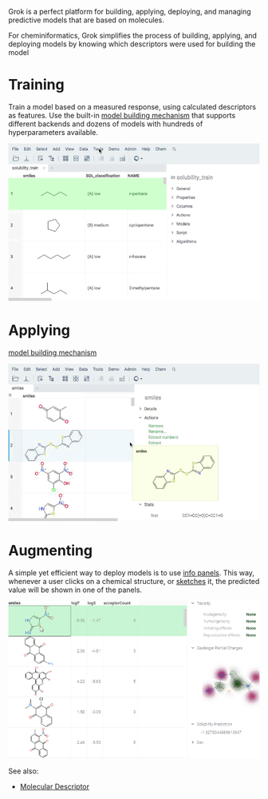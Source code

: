 <!-- TITLE: Cheminformatics Predictive Modeling -->
<!-- SUBTITLE: -->

Grok is a perfect platform for building, applying, deploying, and managing predictive models
that are based on molecules.  



For cheminiformatics, Grok simplifies the process of building, applying, and deploying models
by knowing which descriptors were used for building the model 

# Training

Train a model based on a measured response, using calculated descriptors as features. Use
the built-in [model building mechanism](../../plugins/predictive-modeling.md) that supports different backends and dozens of models
with hundreds of hyperparameters available. 

![Training](../../uploads/gifs/chem-train-model.gif "Training")

# Applying

[model building mechanism](../../plugins/predictive-modeling.md#apply-model)

![Applying](../../uploads/gifs/chem-apply-model.gif "Applying")

# Augmenting

A simple yet efficient way to deploy models is to use [info panels](../../concepts/info-panels.md). This way, whenever a user
clicks on a chemical structure, or [sketches](sketcher.md) it, the predicted value will be shown in
one of the panels.  

![Augmenting](../../uploads/gifs/chem-model-augment.gif "Augmenting")

See also:

* [Molecular Descriptor](https://en.wikipedia.org/wiki/Molecular_descriptor)

